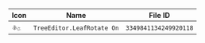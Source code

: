 | Icon | Name | File ID |
| ---  | ---  | ---     |
| ![](TreeEditor.LeafRotate%20On.png) | `TreeEditor.LeafRotate On` | `3349841134249920118` |
